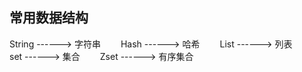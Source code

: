 ## 常用数据结构
String ------> 字符串　　
Hash ------> 哈希　　
List ------> 列表　　
set ------> 集合　　
Zset ------> 有序集合
